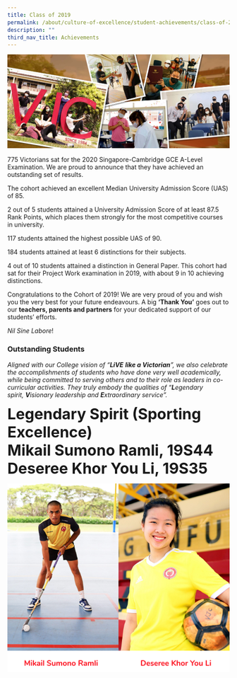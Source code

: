 ```yaml
---
title: Class of 2019
permalink: /about/culture-of-excellence/student-achievements/class-of-2019/
description: ""
third_nav_title: Achievements
---
```

![](/images/2021-RAR-WebbannerS.jpg)

775 Victorians sat for the 2020 Singapore-Cambridge GCE A-Level Examination. We are proud to announce that they have achieved an outstanding set of results.

The cohort achieved an excellent Median University Admission Score (UAS) of 85.

2 out of 5 students attained a University Admission Score of at least 87.5 Rank Points, which places them strongly for the most competitive courses in university.

117 students attained the highest possible UAS of 90.

184 students attained at least 6 distinctions for their subjects.

4 out of 10 students attained a distinction in General Paper. This cohort had sat for their Project Work examination in 2019, with about 9 in 10 achieving distinctions.

Congratulations to the Cohort of 2019! We are very proud of you and wish you the very best for your future endeavours. A big **‘Thank You’** goes out to our **teachers, parents and partners** for your dedicated support of our students’ efforts.

_Nil Sine_ _Labore_!

### Outstanding Students

_Aligned with our College vision of “_**_LiVE_** **_like a Victorian_**_”, we also celebrate the accomplishments of students who have done very well academically, while being committed to serving others and to their role as leaders in co-curricular activities. They truly embody the qualities of “_**_L_**_egendary spirit,_ **_V_**_isionary_ _leadership and_ **_E_**_xtraordinary service”._

<span style="font-size: 34px;"><strong>Legendary Spirit (Sporting Excellence)<br>Mikail Sumono Ramli, 19S44<br>Deseree Khor You Li, 19S35
</strong></span>



<img src="/images/Mikail-scaled.jpg" 
     style="width:50%" align="left">



<img src="/images/Deseree-scaled.jpg" 
     style="width:50%" align="right">
		 
![](/images/name.png)